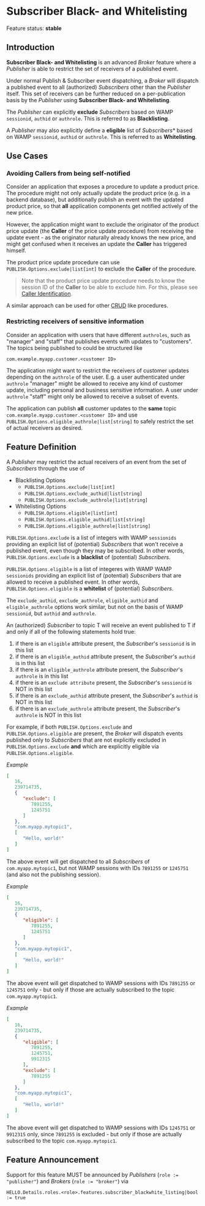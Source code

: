 # Subscriber Black- and Whitelisting

Feature status: **stable**

## Introduction

**Subscriber Black- and Whitelisting** is an advanced *Broker* feature where a *Publisher* is able to restrict the set of receivers of a published event.

Under normal Publish & Subscriber event dispatching, a *Broker* will dispatch a published event to all (authorized) *Subscribers* other than the *Publisher* itself. This set of receivers can be further reduced on a per-publication basis by the *Publisher* using **Subscriber Black- and Whitelisting**.

The *Publisher* can explicitly **exclude** *Subscribers* based on WAMP `sessionid`, `authid` or `authrole`. This is referred to as **Blacklisting**.

A *Publisher* may also explicitly define a **eligible** list of *Subscribers** based on WAMP `sessionid`, `authid` or `authrole`. This is referred to as **Whitelisting**.

## Use Cases

### Avoiding Callers from being self-notified

Consider an application that exposes a procedure to update a product price. The procedure might not only actually update the product price (e.g. in a backend database), but additionally publish an event with the updated product price, so that **all** application components get notified actively of the new price.

However, the application might want to exclude the originator of the product price update (the **Caller** of the price update procedure) from receiving the update event - as the originator naturally already knows the new price, and might get confused when it receives an update the **Caller** has triggered himself.

The product price update procedure can use `PUBLISH.Options.exclude|list[int]` to exclude the **Caller** of the procedure.

> Note that the product price update procedure needs to know the session ID of the **Caller** to be able to exclude him. For this, please see [Caller Identification](caller-identification.md).

A similar approach can be used for other [CRUD](https://en.wikipedia.org/wiki/Create,_read,_update_and_delete) like procedures.

### Restricting receivers of sensitive information

Consider an application with users that have different `authroles`, such as "manager" and "staff" that publishes events with updates to "customers". The topics being published to could be structured like

    com.example.myapp.customer.<customer ID>

The application might want to restrict the receivers of customer updates depending on the `authrole` of the user. E.g. a user authenticated under `authrole` "manager" might be allowed to receive any kind of customer update, including personal and business sensitive information. A user under `authrole` "staff" might only be allowed to receive a subset of events.

The application can publish **all** customer updates to the **same** topic `com.example.myapp.customer.<customer ID>` and use `PUBLISH.Options.eligible_authrole|list[string]` to safely restrict the set of actual receivers as desired.

## Feature Definition

A *Publisher* may restrict the actual receivers of an event from the set of *Subscribers* through the use of

* Blacklisting Options
   * `PUBLISH.Options.exclude|list[int]`
   * `PUBLISH.Options.exclude_authid|list[string]`
   * `PUBLISH.Options.exclude_authrole|list[string]`
* Whitelisting Options
   * `PUBLISH.Options.eligible|list[int]`
   * `PUBLISH.Options.eligible_authid|list[string]`
   * `PUBLISH.Options.eligible_authrole|list[string]`

`PUBLISH.Options.exclude` is a list of integers with WAMP `sessionids` providing an explicit list of (potential) *Subscribers* that won't receive a published event, even though they may be subscribed. In other words, `PUBLISH.Options.exclude` is a **blacklist** of (potential) *Subscribers*.

`PUBLISH.Options.eligible` is a list of integeres with WAMP WAMP `sessionids` providing an explicit list of (potential) *Subscribers* that are allowed to receive a published event. In other words, `PUBLISH.Options.eligible` is a **whitelist** of (potential) *Subscribers*.

The `exclude_authid`, `exclude_authrole`, `eligible_authid` and `eligible_authrole` options work similar, but not on the basis of WAMP `sessionid`, but `authid` and `authrole`.

An (authorized) *Subscriber* to topic T will receive an event published to T if and only if all of the following statements hold true:

1. if there is an `eligible` attribute present, the *Subscriber*'s `sessionid` is in this list
2. if there is an `eligible_authid` attribute present, the *Subscriber*'s `authid` is in this list
3. if there is an `eligible_authrole` attribute present, the *Subscriber*'s `authrole` is in this list
4. if there is an `exclude attribute` present, the *Subscriber*'s `sessionid` is NOT in this list
5. if there is an `exclude_authid` attribute present, the *Subscriber*'s `authid` is NOT in this list
6. if there is an `exclude_authrole` attribute present, the *Subscriber*'s `authrole` is NOT in this list

For example, if both `PUBLISH.Options.exclude` and `PUBLISH.Options.eligible` are present, the *Broker* will dispatch events published only to *Subscribers* that are not explicitly excluded in `PUBLISH.Options.exclude` **and** which are explicitly eligible via `PUBLISH.Options.eligible`.

*Example*

```json
[
   16,
   239714735,
   {
      "exclude": [
         7891255,
         1245751
      ]
   },
   "com.myapp.mytopic1",
   [
      "Hello, world!"
   ]
]
```

The above event will get dispatched to all *Subscribers* of `com.myapp.mytopic1`, but not WAMP sessions with IDs `7891255` or `1245751` (and also not the publishing session).

*Example*

```json
[
   16,
   239714735,
   {
      "eligible": [
         7891255,
         1245751
      ]
   },
   "com.myapp.mytopic1",
   [
      "Hello, world!"
   ]
]
```

The above event will get dispatched to WAMP sessions with IDs `7891255` or `1245751` only - but only if those are actually subscribed to the topic `com.myapp.mytopic1`.

*Example*

```json
[
   16,
   239714735,
   {
      "eligible": [
         7891255,
         1245751,
         9912315
      ],
      "exclude": [
         7891255
      ]
   },
   "com.myapp.mytopic1",
   [
      "Hello, world!"
   ]
]
```

The above event will get dispatched to WAMP sessions with IDs `1245751` or `9912315` only, since `7891255` is excluded - but only if those are actually subscribed to the topic `com.myapp.mytopic1`.

## Feature Announcement

Support for this feature MUST be announced by *Publishers* (`role := "publisher"`) and *Brokers* (`role := "broker"`) via

    HELLO.Details.roles.<role>.features.subscriber_blackwhite_listing|bool := true

